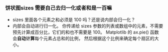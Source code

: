 

### 饼状图sizes 需要自己去归一化或者和是一百嘛

- sizes 里面各个元素之和必须是 100 吗？还是说内部会归一化？
- 内部会自动进行归一化。
你传递给 sizes 参数的列表或数组中的元素，不需要预先计算成百分比，它们的和也不需要是 100。
Matplotlib 的 ax.pie() 函数会**自动计算**每个元素占总和的比例，
然后根据这个比例来确定每个扇区的大小。
